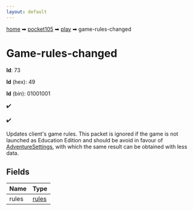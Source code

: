 ```yaml
---
layout: default
---
```


[home](/) ➡ [pocket105](/protocol/pocket105) ➡ [play](/protocol/pocket105/play) ➡ game-rules-changed

# Game-rules-changed

**Id**: 73

**Id** (hex): 49

**Id** (bin): 01001001

✔️

✔️

Updates client's game rules. This packet is ignored if the game is not launched as Education Edition and should be avoid in favour of [AdventureSettings](#play_adventure-settings), with which the same result can be obtained with less data.

## Fields

Name | Type
---|---
rules | [rules](/protocol/pocket105/arrays)

